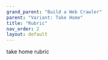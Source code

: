 ```yaml
---
grand_parent: "Build a Web Crawler"
parent: "Variant: Take Home"
title: "Rubric"
nav_order: 2
layout: default
---
```


take home rubric